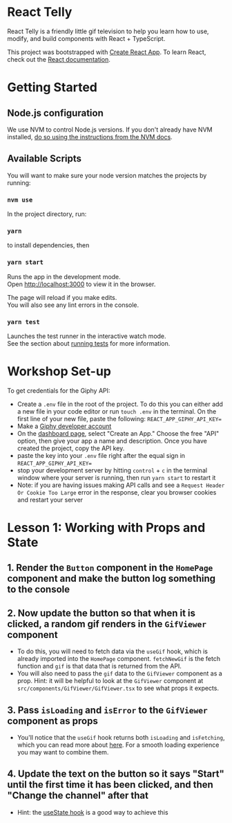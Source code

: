 # React Telly
React Telly is a friendly little gif television to help you learn how to use, modify, and build components with React + TypeScript.

This project was bootstrapped with [Create React App](https://github.com/facebook/create-react-app). To learn React, check out the [React documentation](https://reactjs.org/).

# Getting Started 

## Node.js configuration

We use NVM to control Node.js versions. If you don't already have NVM installed, [do so using the instructions from the NVM docs](https://github.com/nvm-sh/nvm#installing-and-updating).

## Available Scripts

You will want to make sure your node version matches the projects by running:
### `nvm use`

In the project directory, run:
### `yarn`
to install dependencies, then
### `yarn start`

Runs the app in the development mode.\
Open [http://localhost:3000](http://localhost:3000) to view it in the browser.

The page will reload if you make edits.\
You will also see any lint errors in the console.

### `yarn test`

Launches the test runner in the interactive watch mode.\
See the section about [running tests](https://facebook.github.io/create-react-app/docs/running-tests) for more information.

# Workshop Set-up

To get credentials for the Giphy API:
* Create a `.env` file in the root of the project. To do this you can either add a new file in your code editor or run `touch .env` in the terminal. On the first line of your new file, paste the following: `REACT_APP_GIPHY_API_KEY=`
* Make a [Giphy developer account](https://developers.giphy.com/)
* On the [dashboard page](https://developers.giphy.com/dashboard/?), select "Create an App." Choose the free "API" option, then give your app a name and description. Once you have created the project, copy the API key.
* paste the key into your `.env` file right after the equal sign in `REACT_APP_GIPHY_API_KEY=`
* stop your development server by hitting `control` + `c` in the terminal window where your server is running, then run `yarn start` to restart it
* Note: if you are having issues making API calls and see a `Request Header Or Cookie Too Large` error in the response, clear you browser cookies and restart your server

# Lesson 1: Working with Props and State

## 1. Render the `Button` component in the `HomePage` component and make the button log something to the console
## 2. Now update the button so that when it is clicked, a random gif renders in the `GifViewer` component
* To do this, you will need to fetch data via the `useGif` hook, which is already imported into the `HomePage` component. `fetchNewGif` is the fetch function and `gif` is that data that is returned from the API.
* You will also need to pass the `gif` data to the `GifViewer` component as a prop. Hint: it will be helpful to look at the `GifViewer` component at `src/components/GifViewer/GifViewer.tsx` to see what props it expects.
## 3. Pass `isLoading` and `isError` to the `GifViewer` component as props
* You'll notice that the `useGif` hook returns both `isLoading` and `isFetching`, which you can read more about [here](https://tanstack.com/query/v4/docs/react/reference/useQuery). For a smooth loading experience you may want to combine them.
## 4. Update the text on the button so it says "Start" until the first time it has been clicked, and then "Change the channel" after that
* Hint: the [useState hook](https://react.dev/reference/react/useState) is a good way to achieve this
